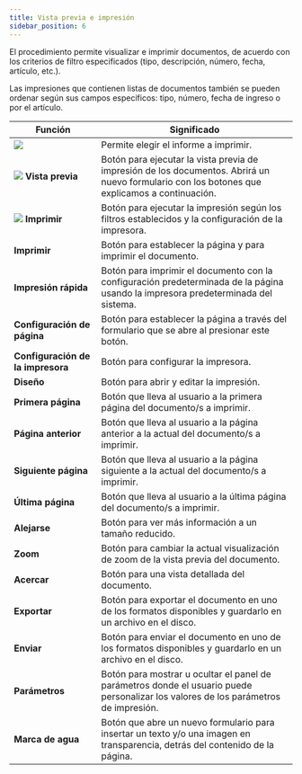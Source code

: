 ```yaml
---
title: Vista previa e impresión
sidebar_position: 6
---
```


El procedimiento permite visualizar e imprimir documentos, de acuerdo con los criterios de filtro especificados (tipo, descripción, número, fecha, artículo, etc.).

Las impresiones que contienen listas de documentos también se pueden ordenar según sus campos específicos: tipo, número, fecha de ingreso o por el artículo.

| **Función** | Significado |
| --- | --- |
| ![](/img/neutral/common/combo.png)| Permite elegir el informe a imprimir. |
| ![](/img/neutral/common/preview.png) **Vista previa**| Botón para ejecutar la vista previa de impresión de los documentos. Abrirá un nuevo formulario con los botones que explicamos a continuación. |
| ![](/img/neutral/common/print.png) **Imprimir**| Botón para ejecutar la impresión según los filtros establecidos y la configuración de la impresora. |
| **Imprimir**| Botón para establecer la página y para imprimir el documento. |
| **Impresión rápida**| Botón para imprimir el documento con la configuración predeterminada de la página usando la impresora predeterminada del sistema. |
| **Configuración de página**| Botón para establecer la página a través del formulario que se abre al presionar este botón. |
| **Configuración de la impresora**| Botón para configurar la impresora. |
| **Diseño**| Botón para abrir y editar la impresión. |
| **Primera página**| Botón que lleva al usuario a la primera página del documento/s a imprimir. |
| **Página anterior**| Botón que lleva al usuario a la página anterior a la actual del documento/s a imprimir. |
| **Siguiente página**| Botón que lleva al usuario a la página siguiente a la actual del documento/s a imprimir. |
| **Última página**| Botón que lleva al usuario a la última página del documento/s a imprimir. |
| **Alejarse**| Botón para ver más información a un tamaño reducido. |
| **Zoom**| Botón para cambiar la actual visualización de zoom de la vista previa del documento. |
| **Acercar**| Botón para una vista detallada del documento. |
| **Exportar**| Botón para exportar el documento en uno de los formatos disponibles y guardarlo en un archivo en el disco. |
| **Enviar**| Botón para enviar el documento en uno de los formatos disponibles y guardarlo en un archivo en el disco. |
| **Parámetros**| Botón para mostrar u ocultar el panel de parámetros donde el usuario puede personalizar los valores de los parámetros de impresión. |
| **Marca de agua**| Botón que abre un nuevo formulario para insertar un texto y/o una imagen en transparencia, detrás del contenido de la página. |